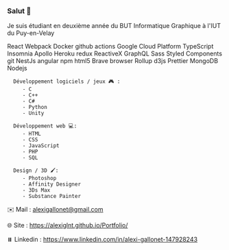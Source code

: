 ### Salut 👋

Je suis étudiant en deuxième année du BUT Informatique Graphique à l'IUT du Puy-en-Velay

React Webpack Docker github actions Google Cloud Platform TypeScript Insomnia Apollo Heroku redux ReactiveX GraphQL Sass Styled Components git NestJs angular npm html5 Brave browser Rollup d3js Prettier MongoDB Nodejs

      Développement logiciels / jeux 🎮 :
         - C
         - C++
         - C#
         - Python
         - Unity
  
      Développement web 💻: 
         - HTML
         - CSS
         - JavaScript
         - PHP
         - SQL
    
      Design / 3D 🖌️:
         - Photoshop
         - Affinity Designer
         - 3Ds Max
         - Substance Painter
    
✉️ Mail : alexigallonet@gmail.com

🌐 Site : https://alexiglnt.github.io/Portfolio/

⏸️ Linkedin : https://www.linkedin.com/in/alexi-gallonet-147928243


<!--
**alexiglnt/alexiglnt** is a ✨ _special_ ✨ repository because its `README.md` (this file) appears on your GitHub profile.

Here are some ideas to get you started:

- 🔭 I’m currently working on ...
- 🌱 I’m currently learning ...
- 👯 I’m looking to collaborate on ...
- 🤔 I’m looking for help with ...
- 💬 Ask me about ...
- 📫 How to reach me: ...
- 😄 Pronouns: ...
- ⚡ Fun fact: ...
-->
